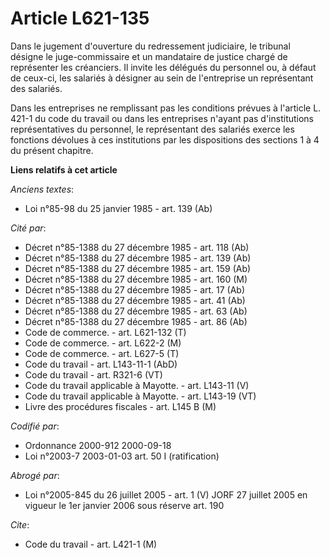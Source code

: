 # Article L621-135

Dans le jugement d'ouverture du redressement judiciaire, le tribunal désigne le juge-commissaire et un mandataire de justice
chargé de représenter les créanciers. Il invite les délégués du personnel ou, à défaut de ceux-ci, les salariés à désigner au
sein de l'entreprise un représentant des salariés.

Dans les entreprises ne remplissant pas les conditions prévues à l'article L. 421-1 du code du travail ou dans les
entreprises n'ayant pas d'institutions représentatives du personnel, le représentant des salariés exerce les fonctions
dévolues à ces institutions par les dispositions des sections 1 à 4 du présent chapitre.

**Liens relatifs à cet article**

_Anciens textes_:

  - Loi n°85-98 du 25 janvier 1985 - art. 139 (Ab)

_Cité par_:

  - Décret n°85-1388 du 27 décembre 1985 - art. 118 (Ab)
  - Décret n°85-1388 du 27 décembre 1985 - art. 139 (Ab)
  - Décret n°85-1388 du 27 décembre 1985 - art. 159 (Ab)
  - Décret n°85-1388 du 27 décembre 1985 - art. 160 (M)
  - Décret n°85-1388 du 27 décembre 1985 - art. 17 (Ab)
  - Décret n°85-1388 du 27 décembre 1985 - art. 41 (Ab)
  - Décret n°85-1388 du 27 décembre 1985 - art. 63 (Ab)
  - Décret n°85-1388 du 27 décembre 1985 - art. 86 (Ab)
  - Code de commerce. - art. L621-132 (T)
  - Code de commerce. - art. L622-2 (M)
  - Code de commerce. - art. L627-5 (T)
  - Code du travail - art. L143-11-1 (AbD)
  - Code du travail - art. R321-6 (VT)
  - Code du travail applicable à Mayotte. - art. L143-11 (V)
  - Code du travail applicable à Mayotte. - art. L143-19 (VT)
  - Livre des procédures fiscales - art. L145 B (M)

_Codifié par_:

  - Ordonnance 2000-912 2000-09-18
  - Loi n°2003-7 2003-01-03 art. 50 I (ratification)

_Abrogé par_:

  - Loi n°2005-845 du 26 juillet 2005 - art. 1 (V) JORF 27 juillet 2005 en vigueur le 1er janvier 2006 sous réserve art. 190

_Cite_:

  - Code du travail - art. L421-1 (M)
